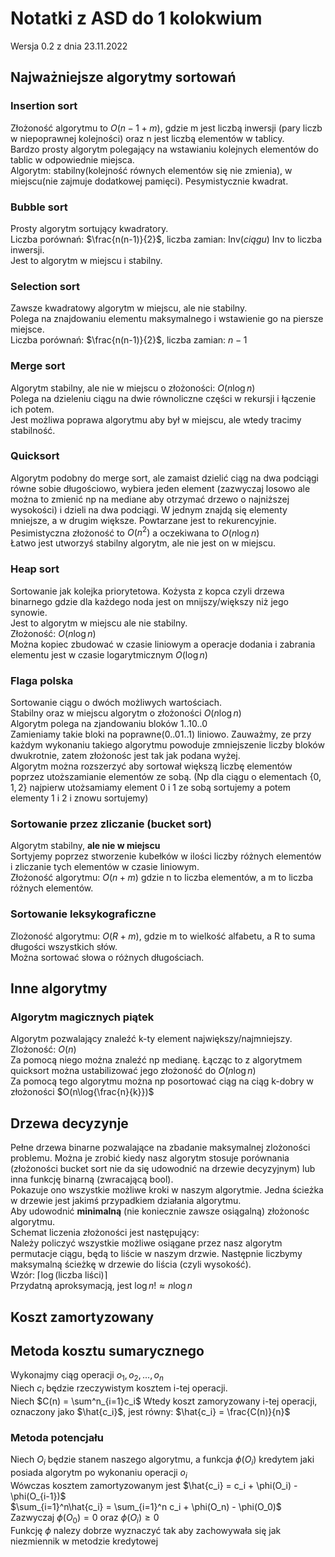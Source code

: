 # Notatki z ASD do 1 kolokwium
Wersja 0.2 z dnia 23.11.2022

## Najważniejsze algorytmy sortowań

### Insertion sort
Złożoność algorytmu to $O(n - 1 + m)$, gdzie m jest liczbą inwersji (pary liczb w niepoprawnej kolejności) oraz n jest liczbą elementów w tablicy.  
Bardzo prosty algorytm polegający na wstawianiu kolejnych elementów do tablic w odpowiednie miejsca.  
Algorytm: stabilny(kolejność równych elementów się nie zmienia), w miejscu(nie zajmuje dodatkowej pamięci). Pesymistycznie kwadrat.

### Bubble sort
Prosty algorytm sortujący kwadratory.  
Liczba porównań: $\frac{n(n-1)}{2}$, liczba zamian: $\text{Inv}(ciągu)$ Inv to liczba inwersji.  
Jest to algorytm w miejscu i stabilny.  

### Selection sort
Zawsze kwadratowy algorytm w miejscu, ale nie stabilny.  
Polega na znajdowaniu elementu maksymalnego i wstawienie go na piersze miejsce.  
Liczba porównań: $\frac{n(n-1)}{2}$, liczba zamian: $n - 1$

### Merge sort
Algorytm stabilny, ale nie w miejscu o złożoności: $O(n\log{n})$  
Polega na dzieleniu ciągu na dwie równoliczne części w rekursji i łączenie ich potem.  
Jest możliwa poprawa algorytmu aby był w miejscu, ale wtedy tracimy stabilność.

### Quicksort
Algorytm podobny do merge sort, ale zamaist dzielić ciąg na dwa podciągi równe sobie długościowo, wybiera jeden element (zazwyczaj losowo ale można to zmienić np na mediane aby otrzymać drzewo o najniższej wysokości) i dzieli na dwa podciągi. W jednym znajdą się elementy mniejsze, a w drugim większe. Powtarzane jest to rekurencyjnie.  
Pesimistyczna złożoność to $O(n^2)$ a oczekiwana to $O(n\log{n})$  
Łatwo jest utworzyś stabilny algorytm, ale nie jest on w miejscu.

### Heap sort
Sortowanie jak kolejka priorytetowa. Kożysta z kopca czyli drzewa binarnego gdzie dla każdego noda jest on mnijszy/większy niż jego synowie.  
Jest to algorytm w miejscu ale nie stabilny.  
Złożoność: $O(n\log{n})$  
Można kopiec zbudować w czasie liniowym a operacje dodania i zabrania elementu jest w czasie logarytmicznym $O(\log{n})$

### Flaga polska
Sortowanie ciągu o dwóch możliwych wartościach.  
Stabilny oraz w miejscu algorytm o złożoności $O(n\log{n})$  
Algorytm polega na zjandowaniu bloków 1..10..0  
Zamieniamy takie bloki na poprawne(0..01..1) liniowo. Zauważmy, ze przy każdym wykonaniu takiego algorytmu powoduje zmniejszenie liczby bloków dwukrotnie, zatem złożonośc jest tak jak podana wyżej.  
Algorytm można rozszerzyć aby sortował większą liczbę elementów poprzez utoższamianie elementów ze sobą. (Np dla ciągu o elementach $\{0, 1, 2\}$ najpierw utożsamiamy element 0 i 1 ze sobą sortujemy a potem elementy 1 i 2 i znowu sortujemy)

### Sortowanie przez zliczanie (bucket sort)
Algorytm stabilny, **ale nie w miejscu**  
Sortyjemy poprzez stworzenie kubełków w ilości liczby różnych elementów i zliczanie tych elementów w czasie liniowym.  
Złożoność algorytmu: $O(n + m)$ gdzie n to liczba elementów, a m to liczba różnych elementów.

### Sortowanie leksykograficzne
Zlożoność algorytmu: $O(R+m)$, gdzie m to wielkość alfabetu, a R to suma długości wszystkich słów.  
Można sortować słowa o różnych długościach.

## Inne algorytmy
### Algorytm magicznych piątek
Algorytm pozwalający znaleźć k-ty element największy/najmniejszy.  
Zlożoność: $O(n)$  
Za pomocą niego można znaleźć np medianę. Łącząc to z algorytmem quicksort można ustabilizować jego złożoność do $O(n\log{n})$  
Za pomocą tego algorytmu można np posortować ciąg na ciąg k-dobry w złożoności $O(n\log{\frac{n}{k}})$

## Drzewa decyzynje
Pełne drzewa binarne pozwalające na zbadanie maksymalnej zlożoności problemu. Można je zrobić kiedy nasz algorytm stosuje porównania (złożoności bucket sort nie da się udowodnić na drzewie decyzyjnym) lub inna funkcję binarną (zwracającą bool).  
Pokazuje ono wszystkie możliwe kroki w naszym algorytmie. Jedna ścieżka w drzewie jest jakimś przypadkiem działania algorytmu.  
Aby udowodnić **minimalną** (nie koniecznie zawsze osiągalną) złożonośc algorytmu.  
Schemat liczenia złożoności jest następujący:  
Należy policzyć wszystkie możliwe osiągane przez nasz algorytm permutacje ciągu, będą to liście w naszym drzwie. Następnie liczbymy maksymalną ścieżkę w drzewie do liścia (czyli wysokość).  
Wzór: $\left\lceil\log{(\text{liczba liści})} \right\rceil$  
Przydatną aproksymacją, jest $\log{n!} \approx n\log{n}$

## Koszt zamortyzowany 
## Metoda kosztu sumarycznego
Wykonajmy ciąg operacji $o_1, o_2, ..., o_n$  
Niech $c_i$ będzie rzeczywistym kosztem i-tej operacji.  
Niech $C(n) = \sum^n_{i=1}c_i$
Wtedy koszt zamoryzowany i-tej operacji, oznaczony jako $\hat{c_i}$, jest równy: $\hat{c_i} = \frac{C(n)}{n}$

### Metoda potencjału
Niech $O_i$ będzie stanem naszego algorytmu, a funkcja $\phi(O_i)$ kredytem jaki posiada algorytm po wykonaniu operacji $o_i$  
Wówczas kosztem zamortyzowanym jest $\hat{c_i} = c_i + \phi(O_i) - \phi(O_{i-1})$  
$\sum_{i=1}^n\hat{c_i} = \sum_{i=1}^n c_i + \phi(O_n) - \phi(O_0)$  
Zazwyczaj $\phi(O_0)=0$ oraz $\phi(O_i) \geq 0$  
Funkcję $\phi$ nalezy dobrze wyznaczyć tak aby zachowywała się jak niezmiennik w metodzie kredytowej
